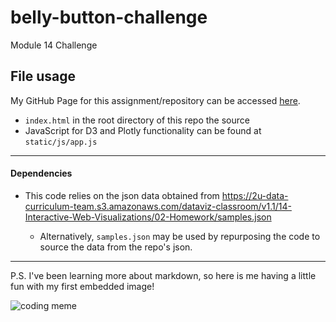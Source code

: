 # belly-button-challenge
Module 14 Challenge

## File usage

My GitHub Page for this assignment/repository can be accessed [here](https://ba-bel.github.io/belly-button-challenge/).

- `index.html` in the root directory of this repo the source
- JavaScript for D3 and Plotly functionality can be found at `static/js/app.js` 

---

#### Dependencies
- This code relies on the json data obtained from <https://2u-data-curriculum-team.s3.amazonaws.com/dataviz-classroom/v1.1/14-Interactive-Web-Visualizations/02-Homework/samples.json>

    - Alternatively, `samples.json` may be used by repurposing the code to source the data from the repo's json.

---

P.S. I've been learning more about markdown, so here is me having a little fun with my first embedded image!

![coding meme](https://i.pinimg.com/474x/e6/a0/f1/e6a0f147db73eb30241a6aee01c90a41.jpg)
